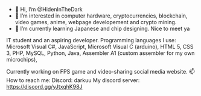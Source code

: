 - 👋 Hi, I’m @HidenInTheDark
- 👀 I’m interested in computer hardware, cryptocurrencies, blockchain, video games, anime, webpage developement and crypto mining.
- 🌱 I’m currently learning Japanese and chip designing.
    Nice to meet ya

IT student and an aspiring developer. Programming languages I use:
Microsoft Visual C#,
JavaScript,
Microsoft Visual C (arduino),
HTML 5, CSS 3, PHP,
MySQL,
Python,
Java,
Assembler A1 (custom assembler for my own microchips),

  
Currently working on FPS game and video-sharing social media website.
📫 How to reach me:
    Discord: darkuu
    My discord server: https://discord.gg/yJtxqhK98J
